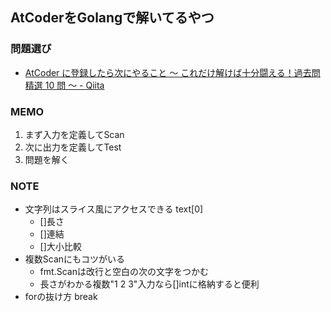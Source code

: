 ## AtCoderをGolangで解いてるやつ

### 問題選び
- [AtCoder に登録したら次にやること ～ これだけ解けば十分闘える！過去問精選 10 問 ～ - Qiita](https://qiita.com/drken/items/fd4e5e3630d0f5859067)

### MEMO
1. まず入力を定義してScan
2. 次に出力を定義してTest
3. 問題を解く

### NOTE
- 文字列はスライス風にアクセスできる text[0]
    - []長さ
    - []連結
    - []大小比較
- 複数Scanにもコツがいる
    - fmt.Scanは改行と空白の次の文字をつかむ
    - 長さがわかる複数"1 2 3"入力なら[]intに格納すると便利
- forの抜け方 break